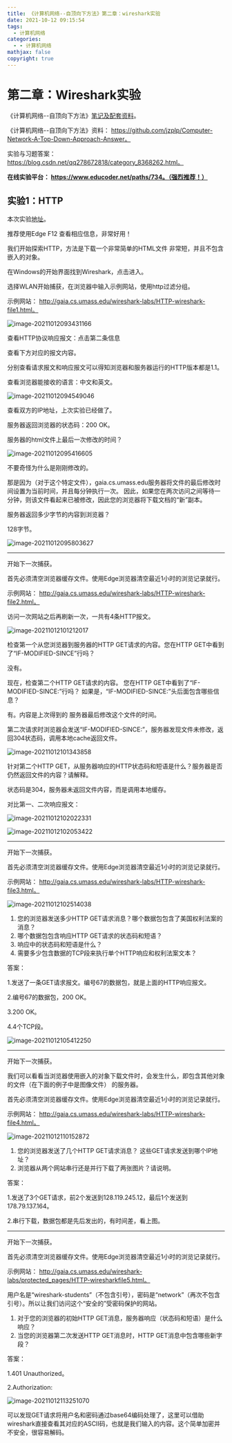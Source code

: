 ```yaml
---
title: 《计算机网络--自顶向下方法》第二章：wireshark实验
date: 2021-10-12 09:15:54
tags:
  - 计算机网络
categories:
  - - 计算机网络
mathjax: false
copyright: true
---
```


# 第二章：Wireshark实验

《计算机网络--自顶向下方法》[笔记及配套资料](https://github.com/moranzcw/Computer-Networking-A-Top-Down-Approach-NOTES)。

《计算机网络--自顶向下方法》资料： https://github.com/jzplp/Computer-Network-A-Top-Down-Approach-Answer。

实验与习题答案： https://blog.csdn.net/qq278672818/category_8368262.html。

**在线实验平台： https://www.educoder.net/paths/734。（强烈推荐！）**

<!--more-->

## 实验1：HTTP

本次实验[地址](https://github.com/moranzcw/Computer-Networking-A-Top-Down-Approach-NOTES/blob/master/WiresharkLab/Wireshark%E5%AE%9E%E9%AA%8C-HTTP/Wireshark%E5%AE%9E%E9%AA%8C-HTTP.md)。

推荐使用Edge F12 查看相应信息，非常好用！

我们开始探索HTTP，方法是下载一个非常简单的HTML文件 非常短，并且不包含嵌入的对象。

在Windows的开始界面找到Wireshark，点击进入。

选择WLAN开始捕获，在浏览器中输入示例网站，使用http过滤分组。

示例网站： http://gaia.cs.umass.edu/wireshark-labs/HTTP-wireshark-file1.html。

![image-20211012093431166](《计算机网络-自顶向下方法》第二章：wireshark实验/image-20211012093431166.png)

查看HTTP协议响应报文：点击第二条信息

查看下方对应的报文内容。

分别查看请求报文和响应报文可以得知浏览器和服务器运行的HTTP版本都是1.1。

查看浏览器能接收的语言：中文和英文。

![image-20211012094549046](《计算机网络-自顶向下方法》第二章：wireshark实验/image-20211012094549046.png)

查看双方的IP地址，上次实验已经做了。

服务器返回浏览器的状态码：200 OK。

服务器的html文件上最后一次修改的时间？

![image-20211012095416605](《计算机网络-自顶向下方法》第二章：wireshark实验/image-20211012095416605.png)

不要奇怪为什么是刚刚修改的。

那是因为（对于这个特定文件），gaia.cs.umass.edu服务器将文件的最后修改时间设置为当前时间，并且每分钟执行一次。 因此，如果您在两次访问之间等待一分钟，则该文件看起来已被修改，因此您的浏览器将下载文档的“新”副本。

服务器返回多少字节的内容到浏览器？

128字节。

![image-20211012095803627](《计算机网络-自顶向下方法》第二章：wireshark实验/image-20211012095803627.png)

---

开始下一次捕获。

首先必须清空浏览器缓存文件。使用Edge浏览器清空最近1小时的浏览记录就行。

示例网站：  http://gaia.cs.umass.edu/wireshark-labs/HTTP-wireshark-file2.html。

访问一次网站之后再刷新一次，一共有4条HTTP报文。

![image-20211012101212017](《计算机网络-自顶向下方法》第二章：wireshark实验/image-20211012101212017.png)

检查第一个从您浏览器到服务器的HTTP GET请求的内容。您在HTTP GET中看到了“IF-MODIFIED-SINCE”行吗？

没有。

现在，检查第二个HTTP GET请求的内容。 您在HTTP GET中看到了“IF-MODIFIED-SINCE:”行吗？ 如果是，“IF-MODIFIED-SINCE:”头后面包含哪些信息？

有。内容是上次得到的 服务器最后修改这个文件的时间。

第二次请求时浏览器会发送“IF-MODIFIED-SINCE:”，服务器发现文件未修改，返回304状态码，调用本地cache返回文件。

![image-20211012101343858](《计算机网络-自顶向下方法》第二章：wireshark实验/image-20211012101343858.png)

针对第二个HTTP GET，从服务器响应的HTTP状态码和短语是什么？服务器是否仍然返回文件的内容？请解释。

状态码是304，服务器未返回文件内容，而是调用本地缓存。

对比第一、二次响应报文：

![image-20211012102022331](《计算机网络-自顶向下方法》第二章：wireshark实验/image-20211012102022331.png)

![image-20211012102053422](《计算机网络-自顶向下方法》第二章：wireshark实验/image-20211012102053422.png)

---

开始下一次捕获。

首先必须清空浏览器缓存文件。使用Edge浏览器清空最近1小时的浏览记录就行。

示例网站：  http://gaia.cs.umass.edu/wireshark-labs/HTTP-wireshark-file3.html。

![image-20211012102514038](《计算机网络-自顶向下方法》第二章：wireshark实验/image-20211012102514038.png)

1. 您的浏览器发送多少HTTP GET请求消息？哪个数据包包含了美国权利法案的消息？
2. 哪个数据包包含响应HTTP GET请求的状态码和短语？
3. 响应中的状态码和短语是什么？
4. 需要多少包含数据的TCP段来执行单个HTTP响应和权利法案文本？

答案：

1.发送了一条GET请求报文。编号67的数据包，就是上面的HTTP响应报文。

2.编号67的数据包，200 OK。

3.200 OK。

4.4个TCP段。

![image-20211012105412250](《计算机网络-自顶向下方法》第二章：wireshark实验/image-20211012105412250.png)

---

开始下一次捕获。

我们可以看看当浏览器使用嵌入的对象下载文件时，会发生什么，即包含其他对象的文件（在下面的例子中是图像文件） 的服务器。

首先必须清空浏览器缓存文件。使用Edge浏览器清空最近1小时的浏览记录就行。

示例网站： http://gaia.cs.umass.edu/wireshark-labs/HTTP-wireshark-file4.html。

![image-20211012110152872](《计算机网络-自顶向下方法》第二章：wireshark实验/image-20211012110152872.png)

1. 您的浏览器发送了几个HTTP GET请求消息？ 这些GET请求发送到哪个IP地址？
2. 浏览器从两个网站串行还是并行下载了两张图片？请说明。

答案：

1.发送了3个GET请求，前2个发送到128.119.245.12，最后1个发送到178.79.137.164。

2.串行下载，数据包都是先后发出的，有时间差，看上图。

---

开始下一次捕获。

首先必须清空浏览器缓存文件。使用Edge浏览器清空最近1小时的浏览记录就行。

示例网站： http://gaia.cs.umass.edu/wireshark-labs/protected_pages/HTTP-wiresharkfile5.html。

用户名是“wireshark-students”（不包含引号），密码是“network”（再次不包含引号）。所以让我们访问这个“安全的”受密码保护的网站。

1. 对于您的浏览器的初始HTTP GET消息，服务器响应（状态码和短语）是什么响应？
2. 当您的浏览器第二次发送HTTP GET消息时，HTTP GET消息中包含哪些新字段？

答案：

1.401 Unauthorized。

2.Authorization: 

![image-20211012113251070](《计算机网络-自顶向下方法》第二章：wireshark实验/image-20211012113251070.png)

可以发现GET请求将用户名和密码通过base64编码处理了，这里可以借助wireshark直接查看其对应的ASCII码，也就是我们输入的内容。这个简单加密并不安全，很容易解码。